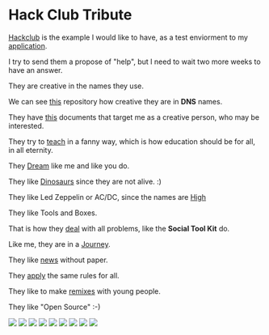# Hack Club Tribute

[Hackclub](https://github.com/orgs/hackclub/) is the example I would like to have, as a test enviorment to my [application](./app_dev.md). 

I try to send them a propose of "help", but I need to wait two more weeks to have an answer. 

They are creative in the names they use. 

We can see [this](https://github.com/hackclub/dns) repository how creative they are in **DNS** names. 

They have [this](https://github.com/hackclub/hcb) documents that target me as a creative person, who may be interested. 

They try to [teach](https://github.com/hackclub/sprig) in a fanny way, which is how education should be for all, in all eternity. 

They [Dream](https://github.com/hackclub/daydream) like me and like you do. 

They like [Dinosaurs](https://github.com/hackclub/dinosaurs) since they are not alive. :) 

They like Led Zeppelin or AC/DC, since the names are [High](https://github.com/hackclub/highway)

They like Tools and Boxes. 

That is how they [deal](https://github.com/hackclub/toolbox) with all problems, like the **Social Tool Kit** do.

Like me, they are in a [Journey](https://github.com/hackclub/journey).

They like [news](https://github.com/hackclub/newspaper) without paper. 

They [apply](https://github.com/hackclub/apply) the same rules for all. 

They like to make [remixes](https://github.com/hackclub/remix) with young people. 

They like "Open Source" :-) 

![](https://assets.hackclub.com/banners/2016.svg) 
![](https://assets.hackclub.com/banners/2017.svg) 
![](https://assets.hackclub.com/banners/2018.svg) 
![](https://assets.hackclub.com/banners/2019.svg) 
![](https://assets.hackclub.com/banners/2020.svg) 
![](https://assets.hackclub.com/banners/2021.svg) 
![](https://assets.hackclub.com/banners/2022.svg) 
![](https://assets.hackclub.com/banners/2023.svg) 
![](https://assets.hackclub.com/banners/2024.svg) 
